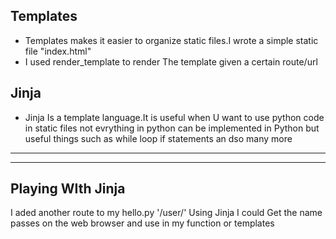 ## Templates
- Templates makes it easier to organize static files.I wrote a simple static file "index.html"
- I used render_template to render The template given a certain route/url


## Jinja
- Jinja Is a template language.It is useful when U want to use python code in static files not evrything in python can be implemented in Python but useful things such as while loop if statements an dso many more

***
***

## Playing WIth Jinja

I aded another route to my hello.py '/user/<name>'
Using Jinja I could Get the name passes on the web browser and use in my function or templates

